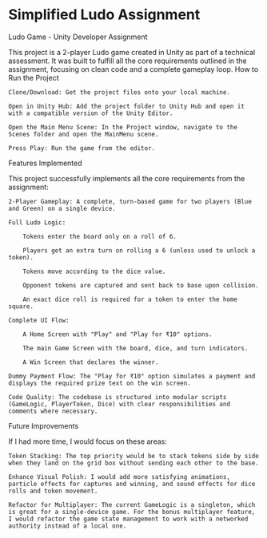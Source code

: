 # Simplified Ludo Assignment
Ludo Game - Unity Developer Assignment

This project is a 2-player Ludo game created in Unity as part of a technical assessment. It was built to fulfill all the core requirements outlined in the assignment, focusing on clean code and a complete gameplay loop.
How to Run the Project

    Clone/Download: Get the project files onto your local machine.

    Open in Unity Hub: Add the project folder to Unity Hub and open it with a compatible version of the Unity Editor.

    Open the Main Menu Scene: In the Project window, navigate to the Scenes folder and open the MainMenu scene.

    Press Play: Run the game from the editor.

Features Implemented

This project successfully implements all the core requirements from the assignment:

    2-Player Gameplay: A complete, turn-based game for two players (Blue and Green) on a single device.

    Full Ludo Logic:

        Tokens enter the board only on a roll of 6.

        Players get an extra turn on rolling a 6 (unless used to unlock a token).

        Tokens move according to the dice value.

        Opponent tokens are captured and sent back to base upon collision.

        An exact dice roll is required for a token to enter the home square.

    Complete UI Flow:

        A Home Screen with "Play" and "Play for ₹10" options.

        The main Game Screen with the board, dice, and turn indicators.

        A Win Screen that declares the winner.

    Dummy Payment Flow: The "Play for ₹10" option simulates a payment and displays the required prize text on the win screen.

    Code Quality: The codebase is structured into modular scripts (GameLogic, PlayerToken, Dice) with clear responsibilities and comments where necessary.

Future Improvements

If I had more time, I would focus on these areas:

    Token Stacking: The top priority would be to stack tokens side by side when they land on the grid box without sending each other to the base.

    Enhance Visual Polish: I would add more satisfying animations, particle effects for captures and winning, and sound effects for dice rolls and token movement.

    Refactor for Multiplayer: The current GameLogic is a singleton, which is great for a single-device game. For the bonus multiplayer feature, I would refactor the game state management to work with a networked authority instead of a local one.
